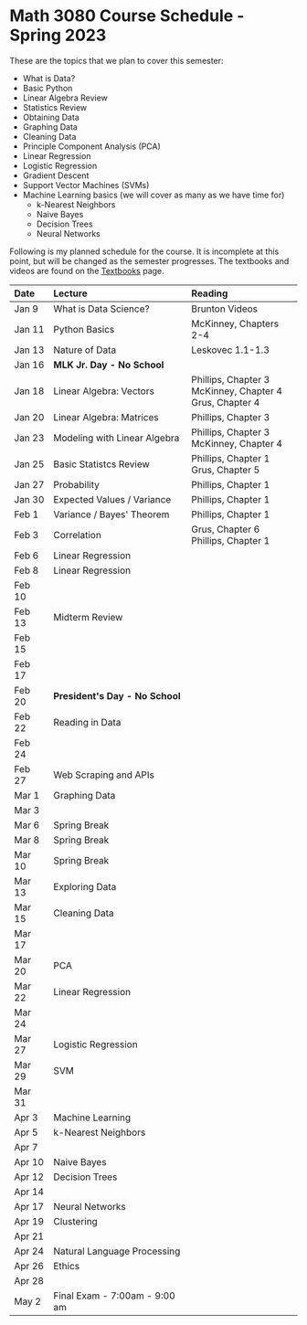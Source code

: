 # Math 3080 Course Schedule - Spring 2023
These are the topics that we plan to cover this semester:
* What is Data?
* Basic Python
* Linear Algebra Review
* Statistics Review
* Obtaining Data
* Graphing Data
* Cleaning Data
* Principle Component Analysis (PCA)
* Linear Regression
* Logistic Regression
* Gradient Descent
* Support Vector Machines (SVMs)
* Machine Learning basics (we will cover as many as we have time for)
  * k-Nearest Neighbors
  * Naive Bayes
  * Decision Trees
  * Neural Networks

Following is my planned schedule for the course. It is incomplete at this point, but will be changed as the semester progresses. The textbooks and videos are found on the [Textbooks](https://github.com/drolsonmi/math3080/blob/main/3080_Textbooks.md) page.

| Date   | Lecture                       | Reading                                                       |
| :----- | :------                       | :------                                                       |
| Jan 9  | What is Data Science?         | Brunton Videos                                                |
| Jan 11 | Python Basics                 | McKinney, Chapters 2-4                                        |
| Jan 13 | Nature of Data                | Leskovec 1.1-1.3                                              |
| Jan 16 | __MLK Jr. Day - No School__   |                                                               |
| Jan 18 | Linear Algebra: Vectors       | Phillips, Chapter 3<br>McKinney, Chapter 4<br>Grus, Chapter 4 |
| Jan 20 | Linear Algebra: Matrices      | Phillips, Chapter 3                                           |
| Jan 23 | Modeling with Linear Algebra  | Phillips, Chapter 3<br>McKinney, Chapter 4                    |
| Jan 25 | Basic Statistcs Review        | Phillips, Chapter 1<br>Grus, Chapter 5                        |
| Jan 27 | Probability                   | Phillips, Chapter 1                                           |
| Jan 30 | Expected Values / Variance    | Phillips, Chapter 1                                           |
| Feb 1  | Variance / Bayes' Theorem     | Phillips, Chapter 1                                           |
| Feb 3  | Correlation                   | Grus, Chapter 6<br>Phillips, Chapter 1                        |
| Feb 6  | Linear Regression             | |
| Feb 8  | Linear Regression             | |
| Feb 10 |                               | |
| Feb 13 | Midterm Review                | |
| Feb 15 |                               | |
| Feb 17 |                               | |
| Feb 20 | __President's Day - No School__ | |
| Feb 22 | Reading in Data               | |
| Feb 24 |                               | |
| Feb 27 | Web Scraping and APIs         | |
| Mar 1  | Graphing Data                 | |
| Mar 3  |                               | |
| Mar 6  | Spring Break                  | |
| Mar 8  | Spring Break                  | |
| Mar 10 | Spring Break                  | |
| Mar 13 | Exploring Data                | |
| Mar 15 | Cleaning Data                 | |
| Mar 17 |                               | |
| Mar 20 | PCA                           | |
| Mar 22 | Linear Regression             | |
| Mar 24 |                               | |
| Mar 27 | Logistic Regression           | |
| Mar 29 | SVM                           | |
| Mar 31 |                               | |
| Apr 3  | Machine Learning              | |
| Apr 5  | k-Nearest Neighbors           | |
| Apr 7  |                               | |
| Apr 10 | Naive Bayes                   | |
| Apr 12 | Decision Trees                | |
| Apr 14 |                               | |
| Apr 17 | Neural Networks               | |
| Apr 19 | Clustering                    | |
| Apr 21 |                               | |
| Apr 24 | Natural Language Processing   | |
| Apr 26 | Ethics                        | |
| Apr 28 |                               | |
| May 2  | Final Exam - 7:00am - 9:00 am | |